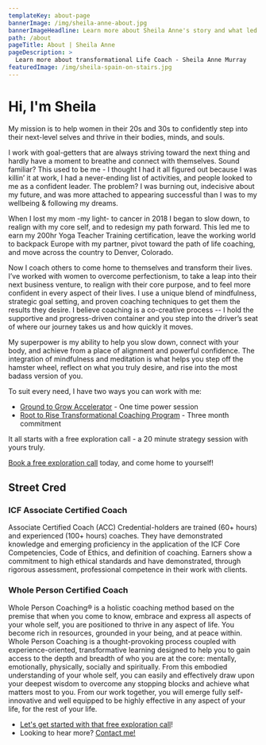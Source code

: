 ```yaml
---
templateKey: about-page
bannerImage: /img/sheila-anne-about.jpg
bannerImageHeadline: Learn more about Sheila Anne's story and what led her into transformational life coaching
path: /about
pageTitle: About | Sheila Anne
pageDescription: >
  Learn more about transformational Life Coach - Sheila Anne Murray
featuredImage: /img/sheila-spain-on-stairs.jpg
---
```


# Hi, I'm Sheila

My mission is to help women in their 20s and 30s to confidently step into their next-level selves and thrive in their bodies, minds, and souls.

I work with goal-getters that are always striving toward the next thing and hardly have a moment to breathe and connect with themselves. Sound familiar? This used to be me - I thought I had it all figured out because I was killin’ it at work, I had a never-ending list of activities, and people looked to me as a confident leader. The problem? I was burning out, indecisive about my future, and was more attached to appearing successful than I was to my wellbeing & following my dreams.

When I lost my mom -my light- to cancer in 2018 I began to slow down, to realign with my core self, and to redesign my path forward. This led me to earn my 200hr Yoga Teacher Training certification, leave the working world to backpack Europe with my partner, pivot toward the path of life coaching, and move across the country to Denver, Colorado.

Now I coach others to come home to themselves and transform their lives. I’ve worked with women to overcome perfectionism, to take a leap into their next business venture, to realign with their core purpose, and to feel more confident in every aspect of their lives. I use a unique blend of mindfulness, strategic goal setting, and proven coaching techniques to get them the results they desire. I believe coaching is a co-creative process -- I hold the supportive and progress-driven container and you step into the driver’s seat of where our journey takes us and how quickly it moves.

My superpower is my ability to help you slow down, connect with your body, and achieve from a place of alignment and powerful confidence. The integration of mindfulness and meditation is what helps you step off the hamster wheel, reflect on what you truly desire, and rise into the most badass version of you.

To suit every need, I have two ways you can work with me:

- [Ground to Grow Accelerator](/book/ground-to-grow/) - One time power session
- [Root to Rise Transformational Coaching Program](/root-to-rise/) - Three month commitment

It all starts with a free exploration call - a 20 minute strategy session with yours truly.

[Book a free exploration call](/book/exploration/) today, and come home to yourself!

## Street Cred

### ICF Associate Certified Coach

Associate Certified Coach (ACC) Credential-holders are trained (60+ hours) and experienced (100+ hours) coaches. They have demonstrated knowledge and emerging proficiency in the application of the ICF Core Competencies, Code of Ethics, and definition of coaching. Earners show a commitment to high ethical standards and have demonstrated, through rigorous assessment, professional competence in their work with clients.

### Whole Person Certified Coach

Whole Person Coaching® is a holistic coaching method based on the premise that when you come to know, embrace and express all aspects of your whole self, you are positioned to thrive in any aspect of life. You become rich in resources, grounded in your being, and at peace within. Whole Person Coaching is a thought-provoking process coupled with experience-oriented, transformative learning designed to help you to gain access to the depth and breadth of who you are at the core: mentally, emotionally, physically, socially and spiritually. From this embodied understanding of your whole self, you can easily and effectively draw upon your deepest wisdom to overcome any stopping blocks and achieve what matters most to you. From our work together, you will emerge fully self-innovative and well equipped to be highly effective in any aspect of your life, for the rest of your life.

- [Let's get started with that free exploration call](/book/)!
- Looking to hear more? [Contact me!](/contact/)

